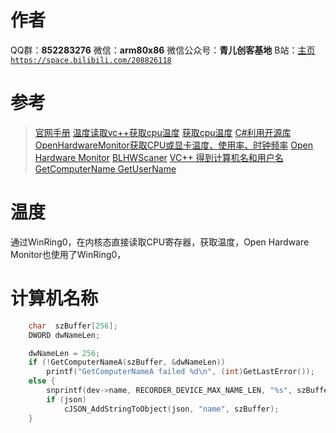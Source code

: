﻿# 作者
QQ群：**852283276**
微信：**arm80x86**
微信公众号：**青儿创客基地**
B站：[主页 `https://space.bilibili.com/208826118`](https://space.bilibili.com/208826118)

# 参考
> [官网手册](https://openlibsys.org/manual/)
> [温度读取vc++获取cpu温度](https://blog.csdn.net/weixin_33713503/article/details/85563472)
> [获取cpu温度](https://blog.csdn.net/u013837488/article/details/80390319)
> [C#利用开源库OpenHardwareMonitor获取CPU或显卡温度、使用率、时钟频率](https://blog.csdn.net/qq_38588710/article/details/78557795)
> [Open Hardware Monitor](https://openhardwaremonitor.org/)
> [BLHWScaner](https://github.com/BurnellLiu/BLHWScaner)
> [VC++ 得到计算机名和用户名 GetComputerName GetUserName](https://blog.csdn.net/morewindows/article/details/8659417)

# 温度
通过WinRing0，在内核态直接读取CPU寄存器，获取温度，Open Hardware Monitor也使用了WinRing0，

# 计算机名称
```c
    char  szBuffer[256];
    DWORD dwNameLen;

    dwNameLen = 256;
    if (!GetComputerNameA(szBuffer, &dwNameLen))
        printf("GetComputerNameA failed %d\n", (int)GetLastError());
    else {
        snprintf(dev->name, RECORDER_DEVICE_MAX_NAME_LEN, "%s", szBuffer);
        if (json)
            cJSON_AddStringToObject(json, "name", szBuffer);
    }
```



